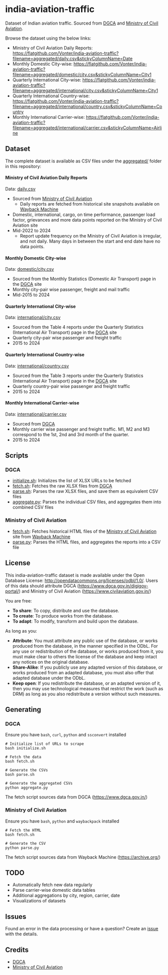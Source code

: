 # india-aviation-traffic

Dataset of Indian aviation traffic. Sourced from [DGCA](https://www.dgca.gov.in/) and [Ministry of Civil Aviation](https://www.civilaviation.gov.in/).

Browse the dataset using the below links:
- Ministry of Civil Aviation Daily Reports: <https://flatgithub.com/Vonter/india-aviation-traffic?filename=aggregated/daily.csv&stickyColumnName=Date>
- Monthly Domestic City-wise: <https://flatgithub.com/Vonter/india-aviation-traffic?filename=aggregated/domestic/city.csv&stickyColumnName=City1>
- Quarterly International City-wise: <https://flatgithub.com/Vonter/india-aviation-traffic?filename=aggregated/international/city.csv&stickyColumnName=City1>
- Quarterly International Country-wise: <https://flatgithub.com/Vonter/india-aviation-traffic?filename=aggregated/international/country.csv&stickyColumnName=Country>
- Monthly International Carrier-wise: <https://flatgithub.com/Vonter/india-aviation-traffic?filename=aggregated/international/carrier.csv&stickyColumnName=Airline>

## Dataset

The complete dataset is available as CSV files under the [aggregated/](aggregated) folder in this repository:

#### Ministry of Civil Aviation Daily Reports

Data: [daily.csv](aggregated/daily.csv?raw=1)

- Sourced from [Ministry of Civil Aviation](https://www.civilaviation.gov.in/)
    - Daily reports are fetched from historical site snapshots available on [Wayback Machine](https://archive.org/)
- Domestic, international, cargo, on time performance, passenger load factor, grievances and more data points reported on the Ministry of Civil Aviation site
- Mid-2022 to 2024
    - Report update frequency on the Ministry of Civil Aviation is irregular, and not daily. Many days in between the start and end date have no data points.

#### Monthly Domestic City-wise

Data: [domestic/city.csv](aggregated/domestic/city.csv?raw=1)

- Sourced from the Monthly Statistics (Domestic Air Transport) page in the [DGCA](https://www.dgca.gov.in/) site
- Monthly city-pair wise passenger, freight and mail traffic
- Mid-2015 to 2024

#### Quarterly International City-wise

Data: [international/city.csv](aggregated/international/city.csv?raw=1)

- Sourced from the Table 4 reports under the Quarterly Statistics (International Air Transport) page in the [DGCA](https://www.dgca.gov.in/) site
- Quarterly city-pair wise passenger and freight traffic
- 2015 to 2024

#### Quarterly International Country-wise

Data: [international/country.csv](aggregated/international/country.csv?raw=1)

- Sourced from the Table 3 reports under the Quarterly Statistics (International Air Transport) page in the [DGCA](https://www.dgca.gov.in/) site
- Quarterly country-pair wise passenger and freight traffic
- 2015 to 2024

#### Monthly International Carrier-wise

Data: [international/carrier.csv](aggregated/international/carrier.csv?raw=1)

- Sourced from [DGCA](https://www.dgca.gov.in/)
- Monthly carrier wise passenger and freight traffic. M1, M2 and M3 correspond to the 1st, 2nd and 3rd month of the quarter.
- 2015 to 2024

## Scripts

### DGCA

- [initialize.sh](dgca/initialize.sh): Initializes the list of XLSX URLs to be fetched
- [fetch.sh](dgca/fetch.sh): Fetches the raw XLSX files from [DGCA](https://www.dgca.gov.in/)
- [parse.sh](dgca/parse.sh): Parses the raw XLSX files, and save them as equivalent CSV files
- [aggregate.py](dgca/aggregate.py): Parses the individual CSV files, and aggregates them into combined CSV files

### Ministry of Civil Aviation

- [fetch.sh](mca/fetch.sh): Fetches historical HTML files of the [Ministry of Civil Aviation](https://www.dgca.gov.in/) site from [Wayback Machine](https://archive.org/)
- [parse.py](mca/parse.py): Parses the HTML files, and aggregates the reports into a CSV file

## License

This india-aviation-traffic dataset is made available under the Open Database License: http://opendatacommons.org/licenses/odbl/1.0/. 
Users of this data should attribute DGCA (https://www.dgca.gov.in/digigov-portal/) and Ministry of Civil Aviation (https://www.civilaviation.gov.in/)

You are free:

* **To share**: To copy, distribute and use the database.
* **To create**: To produce works from the database.
* **To adapt**: To modify, transform and build upon the database.

As long as you:

* **Attribute**: You must attribute any public use of the database, or works produced from the database, in the manner specified in the ODbL. For any use or redistribution of the database, or works produced from it, you must make clear to others the license of the database and keep intact any notices on the original database.
* **Share-Alike**: If you publicly use any adapted version of this database, or works produced from an adapted database, you must also offer that adapted database under the ODbL.
* **Keep open**: If you redistribute the database, or an adapted version of it, then you may use technological measures that restrict the work (such as DRM) as long as you also redistribute a version without such measures.

## Generating

### DGCA

Ensure you have `bash`, `curl`, `python` and `ssconvert` installed

```
# Initialize list of URLs to scrape
bash initialize.sh

# Fetch the data
bash fetch.sh

# Generate the CSVs
bash parse.sh

# Generate the aggregated CSVs
python aggregate.py
```

The fetch script sources data from DGCA (https://www.dgca.gov.in/)

### Ministry of Civil Aviation

Ensure you have `bash`, `python` and `waybackpack` installed

```
# Fetch the HTML
bash fetch.sh

# Generate the CSV
python parse.py
```

The fetch script sources data from Wayback Machine (https://archive.org/)

## TODO

- Automatically fetch new data regularly
- Parse carrier-wise domestic data tables
- Additional aggregations by city, region, carrier, date
- Visualizations of datasets

## Issues

Found an error in the data processing or have a question? Create an [issue](https://github.com/Vonter/india-aviation-traffic/issues) with the details.

## Credits

- [DGCA](https://www.dgca.gov.in/)
- [Ministry of Civil Aviation](https://www.civilaviation.gov.in/)
